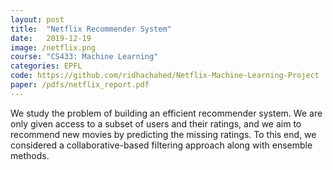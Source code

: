 ```yaml
---
layout: post
title:  "Netflix Recommender System"
date:   2019-12-19
image: /netflix.png
course: "CS433: Machine Learning"
categories: EPFL
code: https://github.com/ridhachahed/Netflix-Machine-Learning-Project
paper: /pdfs/netflix_report.pdf
---
```

We study the problem of building an efficient recommender system. We are only given access to a subset of users and
their ratings, and we aim to recommend new movies by predicting the missing ratings. To this end, we considered a collaborative-based filtering
approach along with ensemble methods.